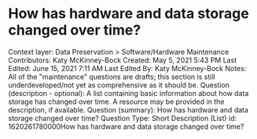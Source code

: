 # How has hardware and data storage changed over time?

Context layer: Data Preservation > Software/Hardware Maintenance
Contributors: Katy McKinney-Bock
Created: May 5, 2021 5:43 PM
Last Edited: June 15, 2021 7:11 AM
Last Edited By: Katy McKinney-Bock
Notes: All of the "maintenance" questions are drafts; this section is still underdeveloped/not yet as comprehensive as it should be.
Question (description - optional): A list containing basic information about how data storage has changed over time. A resource may be provided in the description, if available.
Question (summary): How has hardware and data storage changed over time? 
Question Type: Short Description (List)
id: 1620261780000How has hardware and data storage changed over time?